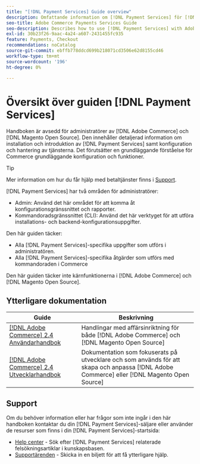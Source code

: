 ```yaml
---
title: "[!DNL Payment Services] Guide overview"
description: Omfattande information om [!DNL Payment Services] för [!DNL Adobe Commerce] och [!DNL Magento Open Source] administratörer, inklusive installation och introduktion
seo-title: Adobe Commerce Payments Services Guide
seo-description: Describes how to use [!DNL Payment Services] with Adobe Commerce or [!DNL Magento Open Source].
exl-id: 30b23f26-9aac-4a24-a607-2431455fc935
feature: Payments, Checkout
recommendations: noCatalog
source-git-commit: ebffb778ddcd699b218071cd3506e62d8155cd46
workflow-type: tm+mt
source-wordcount: '196'
ht-degree: 0%

---
```


# Översikt över guiden [!DNL Payment Services]

Handboken är avsedd för administratörer av [!DNL Adobe Commerce] och [!DNL Magento Open Source]. Den innehåller detaljerad information om installation och introduktion av [!DNL Payment Services] samt konfiguration och hantering av tjänsterna. Det förutsätter en grundläggande förståelse för Commerce grundläggande konfiguration och funktioner.

>[!TIP]
>
>Mer information om hur du får hjälp med betaltjänster finns i [Support](#support).

[!DNL Payment Services] har två områden för administratörer:

* Admin: Använd det här området för att komma åt konfigurationsgränssnittet och rapporter.
* Kommandoradsgränssnittet (CLI): Använd det här verktyget för att utföra installations- och backend-konfigurationsuppgifter.

Den här guiden täcker:

* Alla [!DNL Payment Services]-specifika uppgifter som utförs i administratören.
* Alla [!DNL Payment Services]-specifika åtgärder som utförs med kommandoraden i Commerce

Den här guiden täcker inte kärnfunktionerna i [!DNL Adobe Commerce] och [!DNL Magento Open Source].

## Ytterligare dokumentation

| Guide | Beskrivning |
|------ | ----------- |
| [[!DNL Adobe Commerce] 2.4 Användarhandbok](https://experienceleague.adobe.com/docs/commerce-admin/user-guides/home.html) | Handlingar med affärsinriktning för både [!DNL Adobe Commerce] och [!DNL Magento Open Source] |
| [[!DNL Adobe Commerce] 2.4 Utvecklarhandbok](https://developer.adobe.com/commerce/docs) | Dokumentation som fokuserats på utvecklare och som används för att skapa och anpassa [!DNL Adobe Commerce] eller [!DNL Magento Open Source] |

## Support

Om du behöver information eller har frågor som inte ingår i den här handboken kontaktar du din [!DNL Payment Services]-säljare eller använder de resurser som finns i din [!DNL Payment Services]-startsida:

* [Help center](https://experienceleague.adobe.com/docs/commerce-knowledge-base/kb/overview.html) - Sök efter [!DNL Payment Services] relaterade felsökningsartiklar i kunskapsbasen.
* [Supportärenden](https://experienceleague.adobe.com/docs/commerce-knowledge-base/kb/help-center-guide/magento-help-center-user-guide.html#submit-ticket) - Skicka in en biljett för att få ytterligare hjälp.
